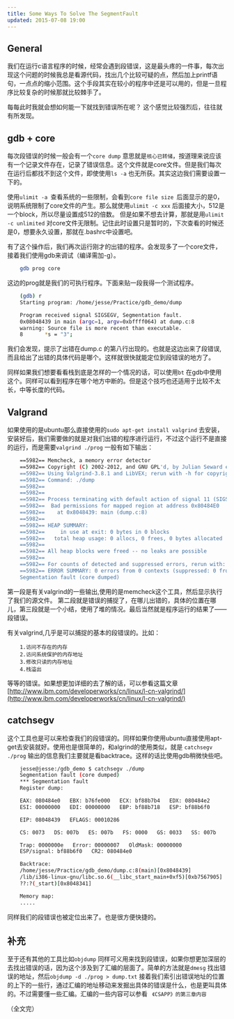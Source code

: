 ```yaml
---
title: Some Ways To Solve The SegmentFault
updated: 2015-07-08 19:00
---
```


## General
我们在运行c语言程序的时候，经常会遇到段错误，这是最头疼的一件事，每次出现这个问题的时候我总是看源代码，找出几个比较可疑的点，然后加上printf语句，一点点的缩小范围。这个手段其实在较小的程序中还是可以用的，但是一旦程序比较复杂的时候那就比较棘手了。

每每此时我就会想如何能一下就找到错误所在呢？ 这个感觉比较强烈后，往往就有所发现。

## gdb + core

每次段错误的时候一般会有一个`core dump` 意思就是`核心已转储`，按道理来说应该有一个记录文件存在，记录了错误信息。这个文件就是core文件。但是我们每次在运行后都找不到这个文件，即使使用`ls -a` 也无所获。其实这边我们需要设置一下的。

使用`ulimit -a `查看系统的一些限制，会看到`core file size `后面显示的是0， 说明系统限制了core文件的产生。那么就使用`ulimit -c xxx`
后面接大小，512是一个block，所以尽量设置成512的倍数。 但是如果不想去计算，那就是用`ulimit -c unlimited` 对core文件无限制。记住此时设置只是暂时的，下次查看的时候还是0，想要永久设置，那就在.bashrc中设置吧。

有了这个操作后，我们再次运行刚才的出错的程序。会发现多了一个core文件，接着我们使用gdb来调试（编译需加-g）。

```bash
	gdb prog core
```

这边的prog就是我们的可执行程序。下面来贴一段我得一个测试程序。

```bash
	(gdb) r
	Starting program: /home/jesse/Practice/gdb_demo/dump 

	Program received signal SIGSEGV, Segmentation fault.
	0x08048439 in main (argc=1, argv=0xbffff064) at dump.c:8
	warning: Source file is more recent than executable.
	8		*s = "3";
```

我们会发现，提示了出错在dump.c 的第八行出现的。也就是这边出来了段错误,而且给出了出错的具体代码是哪个。这样就很快就能定位到段错误的地方了。

同样如果我们想要看看栈到底是怎样的一个情况的话，可以使用`bt` 在gdb中使用这个。同样可以看到程序在哪个地方中断的。但是这个技巧也还适用于比较不太长，中等长度的代码。

## Valgrand

如果使用的是ubuntu那么直接使用的`sudo apt-get install valgrind` 去安装，安装好后，我们需要做的就是对我们出错的程序进行运行，不过这个运行不是直接的运行，而是需要`valgrind ./prog` 一般有如下输出：

```bash
	==5982== Memcheck, a memory error detector
	==5982== Copyright (C) 2002-2012, and GNU GPL'd, by Julian Seward et al.
	==5982== Using Valgrind-3.8.1 and LibVEX; rerun with -h for copyright info
	==5982== Command: ./dump
	==5982== 
	==5982== 
	==5982== Process terminating with default action of signal 11 (SIGSEGV)
	==5982==  Bad permissions for mapped region at address 0x80484E0
	==5982==    at 0x8048439: main (dump.c:8)
	==5982== 
	==5982== HEAP SUMMARY:
	==5982==     in use at exit: 0 bytes in 0 blocks
	==5982==   total heap usage: 0 allocs, 0 frees, 0 bytes allocated
	==5982== 
	==5982== All heap blocks were freed -- no leaks are possible
	==5982== 
	==5982== For counts of detected and suppressed errors, rerun with: -v
	==5982== ERROR SUMMARY: 0 errors from 0 contexts (suppressed: 0 from 0)
	Segmentation fault (core dumped)
```

第一段是有关valgrind的一些输出,使用的是memcheck这个工具，然后显示执行了我们的源文件。 第二段就是错误的捕捉了，在哪儿出错的，具体的位置在哪儿，第三段就是一个小结，使用了堆的情况。最后当然就是程序运行的结果了——段错误。

有关valgrind,几乎是可以捕捉的基本的段错误的。比如：

```
	1.访问不存在的内存
	2.访问系统保护的内存地址
	3.修改只读的内存地址
	4.栈溢出
```

等等的错误。如果想更加详细的去了解的话，可以参看这篇文章[http://www.ibm.com/developerworks/cn/linux/l-cn-valgrind/](http://www.ibm.com/developerworks/cn/linux/l-cn-valgrind/)


## catchsegv

这个工具也是可以来检查我们的段错误的。同样如果你使用ubuntu直接使用apt-get去安装就好。使用也是很简单的，和algrind的使用类似，就是
`catchsegv ./prog` 输出的信息我们主要就是看backtrace。这样的话比使用gdb稍微快些吧。

```bash
	jesse@jesse:/gdb_demo $ catchsegv ./dump
	Segmentation fault (core dumped)
	*** Segmentation fault
	Register dump:

   	EAX: 080484e0   EBX: b76fe000   ECX: bf88b7b4   EDX: 080484e2
   	ESI: 00000000   EDI: 00000000   EBP: bf88b718   ESP: bf88b6f0

	EIP: 08048439   EFLAGS: 00010286

	CS: 0073   DS: 007b   ES: 007b   FS: 0000   GS: 0033   SS: 007b

	Trap: 0000000e   Error: 00000007   OldMask: 00000000
	ESP/signal: bf88b6f0   CR2: 080484e0

	Backtrace:
	/home/jesse/Practice/gdb_demo/dump.c:8(main)[0x8048439]
	/lib/i386-linux-gnu/libc.so.6(__libc_start_main+0xf5)[0xb7567905]
	??:?(_start)[0x8048341]

	Memory map:
	.....
```

同样我们的段错误也被定位出来了。也是很方便快捷的。

## 补充

至于还有其他的工具比如`objdump` 同样可义用来找到段错误，如果你想更加深层的去找出错误的话，因为这个涉及到了汇编的层面了。简单的方法就是`dmesg` 找出错误的地址，然后`objdump -d ./prog > dump.txt` 接着我们索引出错误地址的位置的上下的一些行，通过汇编的地址移动来发掘出具体的错误是什么，也是更叫具体的。不过需要懂一些汇编。汇编的一些内容可以参看 ` 《CSAPP》的第三章内容`

（全文完）
